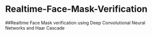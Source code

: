 # Realtime-Face-Mask-Verification
##Realtime Face Mask verification using Deep Convolutional Neural Networks and Haar Cascade
